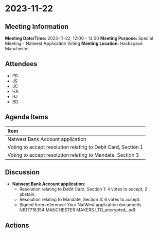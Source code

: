 # 2023-11-22
## Meeting Information
**Meeting Date/Time:** 2023-11-22, 12:00 - 13:00
**Meeting Purpose:** Special Meeting - Natwest Application Voting
**Meeting Location:** Hackspace Manchester

## Attendees
* PR
* JS
* JC
* HA
* RJ
* BD

## Agenda Items

| Item                                                        |
| :---------------------------------------------------------- | 
| Natwest Bank Account application                            |             |
| Voting to accept resolution relating to Debit Card, Section 1 |             |
| Voting to accept resolution relating to Mandate, Section 3    |             |

## Discussion
* **Natwest Bank Account application:**
    * Resolution relating to Debit Card, Section 1: 4 votes to accept, 2 abstain.
    * Resolution relating to Mandate, Section 3: 6 votes to accept.
    * Signed form reference: Your NatWest application documents NB17718354 MANCHESTER MAKERS LTD_encrypted_.pdf

## Actions
